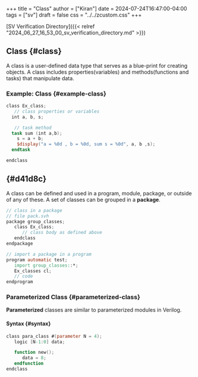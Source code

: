 +++
title = "Class"
author = ["Kiran"]
date = 2024-07-24T16:47:00-04:00
tags = ["sv"]
draft = false
css = "../../zcustom.css"
+++

[SV Verification Directory]({{< relref "2024_06_27_16_53_00_sv_verification_directory.md" >}})


## Class {#class}

A class is a user-defined data type that serves as a blue-print for creating objects. A class includes properties(variables) and methods(functions and tasks) that manipulate data.


### Example: Class {#example-class}

```verilog
class Ex_class;
   // class properties or variables
  int a, b, s;

   // task method
  task sum (int a,b);
    s = a + b;
    $display("a = %0d , b = %0d, sum s = %0d", a, b ,s);
  endtask

endclass
```


##  {#d41d8c}

A class can be defined and used in a program, module, package, or outside of any of these. A set of classes can be grouped in a **package**.

```verilog
// class in a package
// file pack.svh
package group_classes;
   class Ex_class;
      // class body as defined above
   endclass
endpackage

// import a package in a program
program automatic test;
   import group_classes::*;
   Ex_classes cl;
   // code
endprogram
```


### Parameterized Class {#parameterized-class}

**Parameterized** classes are similar to parameterized modules in Verilog.


#### Syntax {#syntax}

```verilog
class para_class #(parameter N = 4);
   logic [N-1:0] data;

   function new();
      data = 8;
   endfunction
endclass

```
